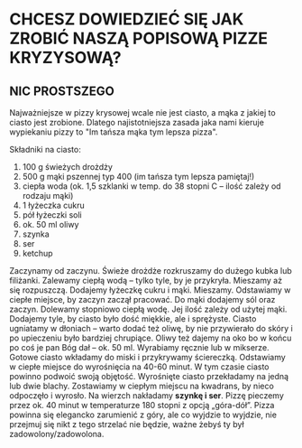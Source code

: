# CHCESZ DOWIEDZIEĆ SIĘ JAK ZROBIĆ NASZĄ POPISOWĄ PIZZE KRYZYSOWĄ?
## NIC PROSTSZEGO

Najważniejsze w pizzy krysowej wcale nie jest ciasto, a mąka z jakiej to ciasto jest zrobione. Dlatego najistotniejsza zasada jaka nami kieruje wypiekaniu pizzy to
"Im tańsza mąka tym lepsza pizza".

Składniki na ciasto:
1. 100 g świeżych drożdży
2. 500 g mąki pszennej typ 400 (im tańsza tym lepsza pamiętaj!)
3. ciepła woda (ok. 1,5 szklanki w temp. do 38 stopni C – ilość zależy od rodzaju mąki)
4. 1 łyżeczka cukru
5. pół łyżeczki soli
6. ok. 50 ml oliwy
7. szynka
8. ser
9. ketchup

Zaczynamy od zaczynu. Świeże drożdże rozkruszamy do dużego kubka lub filiżanki. Zalewamy ciepłą wodą – tylko tyle, by je przykryła. Mieszamy aż się rozpuszczą. Dodajemy łyżeczkę cukru i mąki. Mieszamy. Odstawiamy w ciepłe miejsce, by zaczyn zaczął pracować. Do mąki dodajemy sól oraz zaczyn. Dolewamy stopniowo ciepłą wodę. Jej ilość zależy od użytej mąki. Dodajemy tyle, by ciasto było dość miękkie, ale i sprężyste. Ciasto ugniatamy w dłoniach – warto dodać też oliwę, by nie przywierało do skóry i po upieczeniu było bardziej chrupiące. Oliwy też dajemy na oko bo w końcu po coś je pan Bóg dał – ok. 50 ml. Wyrabiamy ręcznie lub w mikserze. Gotowe ciasto wkładamy do miski i przykrywamy ściereczką. Odstawiamy w ciepłe miejsce do wyrośnięcia na 40-60 minut. W tym czasie ciasto powinno podwoić swoją objętość. Wyrośnięte ciasto przekładamy na jedną lub dwie blachy. Zostawiamy w ciepłym miejscu na kwadrans, by nieco odpoczęło i wyrosło. Na wierzch nakładamy **szynkę i ser**. Pizzę pieczemy przez ok. 40 minut w temperaturze 180 stopni z opcją „góra-dół”. Pizza powinna się elegancko zarumienić z góry, ale co wyjdzie to wyjdzie, nie przejmuj się nikt z tego strzelać nie będzie, ważne żebyś ty był zadowolony/zadowolona.
